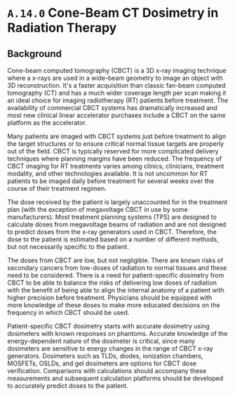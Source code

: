 # `A.14.0` Cone-Beam CT Dosimetry in Radiation Therapy

## Background

Cone-beam computed tomography (CBCT) is a 3D x-ray imaging technique
where a x-rays are used in a wide-beam geometry to image an object with
3D reconstruction. It's a faster acquisition than classic fan-beam
computed tomography (CT) and has a much wider coverage length per scan
making it an ideal choice for imaging radiotherapy (RT) patients before
treatment. The availability of commercial CBCT systems has dramatically
increased and most new clinical linear accelerator purchases include a
CBCT on the same platform as the accelerator.

Many patients are imaged with CBCT systems just before treatment to
align the target structures or to ensure critical normal tissue targets
are properly out of the field. CBCT is typically reserved for more
complicated delivery techniques where planning margins have been
reduced. The frequency of CBCT imaging for RT treatments varies among
clinics, clinicians, treatment modality, and other technologies
available. It is not uncommon for RT patients to be imaged daily before
treatment for several weeks over the course of their treatment regimen.

The dose received by the patient is largely unaccounted for in the
treatment plan (with the exception of megavoltage CBCT in use by some
manufacturers). Most treatment planning systems (TPS) are designed to
calculate doses from megavoltage beams of radiation and are not designed
to predict doses from the x-ray generators used in CBCT. Therefore, the
dose to the patient is estimated based on a number of different methods,
but not necessarily specific to the patient.

The doses from CBCT are low, but not negligible. There are known risks
of secondary cancers from low-doses of radiation to normal tissues and
these need to be considered. There is a need for patient-specific
dosimetry from CBCT to be able to balance the risks of delivering low
doses of radiation with the benefit of being able to align the internal
anatomy of a patient with higher precision before treatment. Physicians
should be equipped with more knowledge of these doses to make more
educated decisions on the frequency in which CBCT should be used.

Patient-specific CBCT dosimetry starts with accurate dosimetry using
dosimeters with known responses on phantoms. Accurate knowledge of the
energy-dependent nature of the dosimeter is critical, since many
dosimeters are sensitive to energy changes in the range of CBCT x-ray
generators. Dosimeters such as TLDs, diodes, ionization chambers,
MOSFETs, OSLDs, and gel dosimeters are options for CBCT dose
verification. Comparisons with calculations should accompany these
measurements and subsequent calculation platforms should be developed to
accurately predict doses to the patient.
